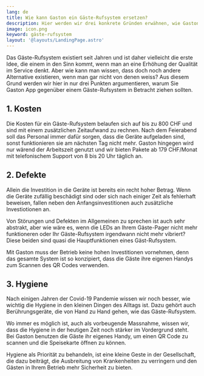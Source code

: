 ```yaml
---
lang: de
title: Wie kann Gaston ein Gäste-Rufsystem ersetzen?
description: Hier werden wir drei konkrete Gründen erwähnen, wie Gaston des Gäste-Rufsystems ersetzen. Zusätzlich haben wir auch noch Vorteile erwähnt, die Gaston mit sich bringt.
image: icon.png
keyword: gäste-rufsystem
layout: '@layouts/LandingPage.astro'
---
```


Das Gäste-Rufsystem existiert seit Jahren und ist daher vielleicht die erste Idee, die einem in den Sinn kommt, wenn man an eine Erhöhung der Qualität im Service denkt. Aber wie kann man wissen, dass doch noch andere Alternative existieren, wenn man gar nicht von denen weiss? Aus diesem Grund werden wir hier in nur drei Punkten argumentieren, warum Sie Gaston App gegenüber einem Gäste-Rufsystem in Betracht ziehen sollten.

## 1. Kosten

Die Kosten für ein Gäste-Rufsystem belaufen sich auf bis zu 800 CHF und sind mit einem zusätzlichen Zeitaufwand zu rechnen. Nach dem Feierabend soll das Personal immer dafür sorgen, dass die Geräte aufgeladen sind, sonst funktionieren sie am nächsten Tag nicht mehr. Gaston hingegen wird nur wärend der Arbeitszeit genutzt und wir bieten Pakete ab 179 CHF/Monat mit telefonischem Support von 8 bis 20 Uhr täglich an.

## 2. Defekte

Allein die Investition in die Geräte ist bereits ein recht hoher Betrag. Wenn die Geräte zufällig beschädigt sind oder sich nach einiger Zeit als fehlerhaft beweisen, fallen neben den Anfangsinvestitionen auch zusätzliche Investiotionen an.

Von Störungen und Defekten im Allgemeinen zu sprechen ist auch sehr abstrakt, aber wie wäre es, wenn die LEDs an Ihrem Gäste-Pager nicht mehr funktioneren oder Ihr Gäste-Rufsystem irgendwann nicht mehr vibriert? Diese beiden sind quasi die Hauptfunktionen eines Gäst-Rufsystem.

Mit Gaston muss der Betrieb keine hohen Investitionen vornehmen, denn das gesamte System ist so konzipiert, dass die Gäste ihre eigenen Handys zum Scannen des QR Codes verwenden.

## 3. Hygiene

Nach einigen Jahren der Covid-19 Pandemie wissen wir noch besser, wie wichtig die Hygiene in den kleinen Dingen des Alltags ist. Dazu gehört auch Berührungsgeräte, die von Hand zu Hand gehen, wie das Gäste-Rufsystem.

Wo immer es möglich ist, auch als vorbeugende Massnahme, wissen wir, dass die Hygiene in der heutigen Zeit noch stärker im Vordergrund steht. Bei Gaston benutzen die Gäste ihr eigenes Handy, um einen QR Code zu scannen und die Speisekarte öffnen zu können.

Hygiene als Priorität zu behandeln, ist eine kleine Geste in der Gesellschaft, die dazu beiträgt, die Ausbreitung von Krankenheiten zu verringern und den Gästen in Ihrem Betrieb mehr Sicherheit zu bieten.